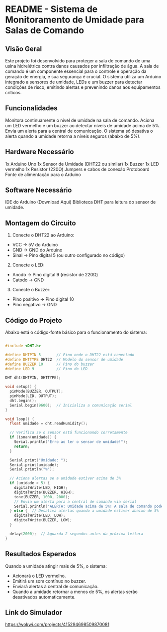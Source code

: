 # README - Sistema de Monitoramento de Umidade para Salas de Comando

## Visão Geral
Este projeto foi desenvolvido para proteger a sala de comando de uma usina hidrelétrica contra danos causados por infiltração de água. A sala de comando é um componente essencial para o controle e operação da geração de energia, e sua segurança é crucial. O sistema utiliza um Arduino integrado a sensores de umidade, LEDs e um buzzer para detectar condições de risco, emitindo alertas e prevenindo danos aos equipamentos críticos.
## Funcionalidades
Monitora continuamente o nível de umidade na sala de comando.
Aciona um LED vermelho e um buzzer ao detectar níveis de umidade acima de 5%.
Envia um alerta para a central de comunicação.
O sistema só desativa o alerta quando a umidade retorna a níveis seguros (abaixo de 5%).
## Hardware Necessário
1x Arduino Uno 
1x Sensor de Umidade (DHT22 ou similar)
1x Buzzer
1x LED vermelho
1x Resistor (220Ω)
Jumpers e cabos de conexão
Protoboard
Fonte de alimentação para o Arduino
## Software Necessário
IDE do Arduino (Download Aqui)
Biblioteca DHT para leitura do sensor de umidade.

## Montagem do Circuito
1. Conecte o DHT22 ao Arduino:
 - VCC -> 5V do Arduino
 - GND -> GND do Arduino
 - Sinal -> Pino digital 5 (ou outro configurado no código)

2. Conecte o LED:
  - Anodo -> Pino digital 9 (resistor de 220Ω)
  - Catodo -> GND

3. Conecte o Buzzer:
  - Pino positivo -> Pino digital 10
  - Pino negativo -> GND

## Código do Projeto
Abaixo está o código-fonte básico para o funcionamento do sistema:

```cpp

#include <DHT.h>

#define DHTPIN 5       // Pino onde o DHT22 está conectado
#define DHTTYPE DHT22  // Modelo do sensor de umidade
#define BUZZER 10      // Pino do buzzer
#define LED 9          // Pino do LED

DHT dht(DHTPIN, DHTTYPE);

void setup() {
  pinMode(BUZZER, OUTPUT);
  pinMode(LED, OUTPUT);
  dht.begin();
  Serial.begin(9600);  // Inicializa a comunicação serial
}

void loop() {
  float umidade = dht.readHumidity();

  // Verifica se o sensor está funcionando corretamente
  if (isnan(umidade)) {
    Serial.println("Erro ao ler o sensor de umidade!");
    return;
  }

  Serial.print("Umidade: ");
  Serial.print(umidade);
  Serial.println("%");

  // Aciona alertas se a umidade estiver acima de 5%
  if (umidade > 5) {
    digitalWrite(LED, HIGH);
    digitalWrite(BUZZER, HIGH);
    tone(BUZZER, 1000, 2000);
    // Envia um alerta para a central de comando via serial
    Serial.println("ALERTA: Umidade acima de 5%! A sala de comando pode estar em risco.");
  } else {  // Desativa alertas quando a umidade estiver abaixo de 5%
    digitalWrite(LED, LOW);
    digitalWrite(BUZZER, LOW);
  }

  delay(2000);  // Aguarda 2 segundos antes da próxima leitura
}
```
## Resultados Esperados
Quando a umidade atingir mais de 5%, o sistema:
- Acionará o LED vermelho.
- Emitirá um som contínuo no buzzer.
- Enviará alertas à central de comunicação.
- Quando a umidade retornar a menos de 5%, os alertas serão desativados automaticamente.

## Link do Simulador
https://wokwi.com/projects/415294698509870081
